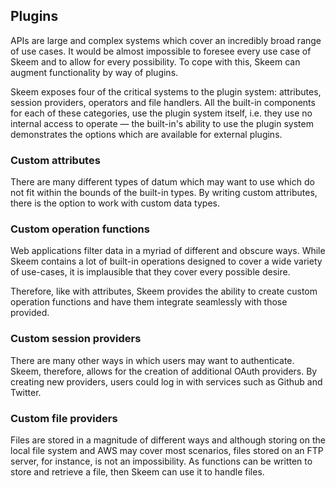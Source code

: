 ## Plugins

APIs are large and complex systems which cover an incredibly broad range of use cases. It would be almost impossible to foresee every use case of Skeem and to allow for every possibility. To cope with this, Skeem can augment functionality by way of plugins.

Skeem exposes four of the critical systems to the plugin system: attributes, session providers, operators and file handlers. All the built-in components for each of these categories, use the plugin system itself, i.e. they use no internal access to operate — the built-in's ability to use the plugin system demonstrates the options which are available for external plugins.

### Custom attributes

There are many different types of datum which may want to use which do not fit within the bounds of the built-in types. By writing custom attributes, there is the option to work with custom data types.

### Custom operation functions

Web applications filter data in a myriad of different and obscure ways. While Skeem contains a lot of built-in operations designed to cover a wide variety of use-cases, it is implausible that they cover every possible desire.

Therefore, like with attributes, Skeem provides the ability to create custom operation functions and have them integrate seamlessly with those provided.

### Custom session providers

There are many other ways in which users may want to authenticate. Skeem, therefore, allows for the creation of additional OAuth providers. By creating new providers, users could log in with services such as Github and Twitter.

### Custom file providers

Files are stored in a magnitude of different ways and although storing on the local file system and AWS may cover most scenarios, files stored on an FTP server, for instance, is not an impossibility. As functions can be written to store and retrieve a file,  then Skeem can use it to handle files.
